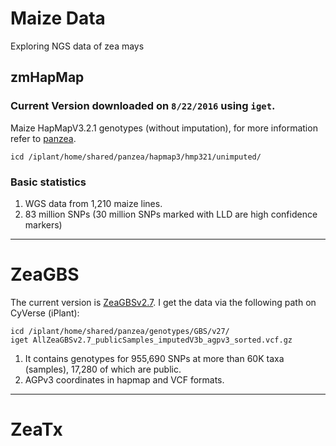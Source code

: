 # Maize Data
Exploring NGS data of zea mays


## zmHapMap
### Current Version downloaded on `8/22/2016` using `iget`.
Maize HapMapV3.2.1 genotypes (without imputation), for more information refer to [panzea](http://cbsusrv04.tc.cornell.edu/users/panzea/filegateway.aspx?category=Genotypes).
```
icd /iplant/home/shared/panzea/hapmap3/hmp321/unimputed/
```

### Basic statistics

1. WGS data from 1,210 maize lines.
2. 83 million SNPs (30 million SNPs marked with LLD are high confidence markers)

----------

# ZeaGBS

The current version is [ZeaGBSv2.7](http://cbsusrv04.tc.cornell.edu/users/panzea/download.aspx?filegroupid=4).
I get the data via the following path on CyVerse (iPlant):
```
icd /iplant/home/shared/panzea/genotypes/GBS/v27/
iget AllZeaGBSv2.7_publicSamples_imputedV3b_agpv3_sorted.vcf.gz
```
1. It contains genotypes for 955,690 SNPs at more than 60K taxa (samples), 17,280 of which are public. 
2. AGPv3 coordinates in hapmap and VCF formats.




----------

# ZeaTx

